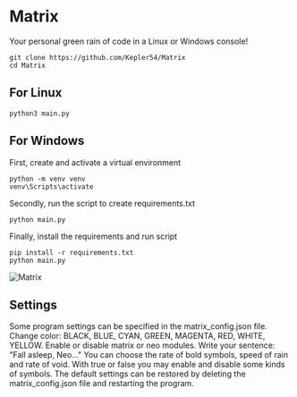 # Matrix
Your personal green rain of code in a Linux or Windows console!
``` code
git clone https://github.com/Kepler54/Matrix
cd Matrix
```
## For Linux
``` code
python3 main.py
```
## For Windows
First, create and activate a virtual environment
``` code
python -m venv venv
venv\Scripts\activate
```
Secondly, run the script to create requirements.txt
``` code
python main.py
```
Finally, install the requirements and run script
``` code
pip install -r requirements.txt
python main.py
```
![Matrix](https://github.com/Kepler54/Matrix/assets/126917322/67ce575c-8fa4-40eb-bd1b-ff37412be846)
## Settings
Some program settings can be specified in the matrix_config.json file.
Change color: BLACK, BLUE, CYAN, GREEN, MAGENTA, RED, WHITE, YELLOW.
Enable or disable matrix or neo modules.
Write your sentence: "Fall asleep, Neo..."
You can choose the rate of bold symbols, speed of rain and rate of void.
With true or false you may enable and disable some kinds of symbols.
The default settings can be restored by deleting the matrix_config.json file and restarting the program.
